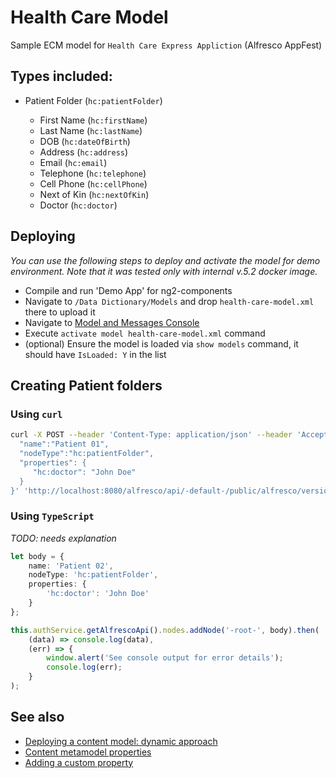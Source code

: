 # Health Care Model

Sample ECM model for `Health Care Express Appliction` (Alfresco AppFest)

## Types included:

- Patient Folder (`hc:patientFolder`)

    * First Name (`hc:firstName`)
    * Last Name (`hc:lastName`)
    * DOB (`hc:dateOfBirth`)
    * Address (`hc:address`)
    * Email (`hc:email`)
    * Telephone (`hc:telephone`)
    * Cell Phone (`hc:cellPhone`)
    * Next of Kin (`hc:nextOfKin`)
    * Doctor (`hc:doctor`)

## Deploying

_You can use the following steps to deploy and activate the model for demo environment.
Note that it was tested only with internal v.5.2 docker image._

- Compile and run 'Demo App' for ng2-components
- Navigate to `/Data Dictionary/Models` and drop `health-care-model.xml` there to upload it
- Navigate to [Model and Messages Console](http://localhost:8080/alfresco/s/admin/admin-repoconsole)
- Execute `activate model health-care-model.xml` command
- (optional) Ensure the model is loaded via `show models` command, it should have `IsLoaded: Y` in the list

## Creating Patient folders

### Using `curl`

```sh
curl -X POST --header 'Content-Type: application/json' --header 'Accept: application/json' --header 'Authorization: Basic <put-auth-here>' -d '{
  "name":"Patient 01",
  "nodeType":"hc:patientFolder",
  "properties": {
     "hc:doctor": "John Doe"
  }
}' 'http://localhost:8080/alfresco/api/-default-/public/alfresco/versions/1/nodes/-root-/children?autoRename=true'
```

### Using `TypeScript`

_TODO: needs explanation_

```ts
let body = {
    name: 'Patient 02',
    nodeType: 'hc:patientFolder',
    properties: {
        'hc:doctor': 'John Doe'
    }
};

this.authService.getAlfrescoApi().nodes.addNode('-root-', body).then(
    (data) => console.log(data),
    (err) => {
        window.alert('See console output for error details');
        console.log(err);
    }
);
```

## See also

- [Deploying a content model: dynamic approach](http://docs.alfresco.com/5.0/tasks/deploy-dynamic.html)
- [Content metamodel properties](http://docs.alfresco.com/4.0/concepts/metadata-model-props.html)
- [Adding a custom property](http://docs.alfresco.com/5.1/tasks/dev-extensions-content-models-tutorials-add-custom-property.html)
